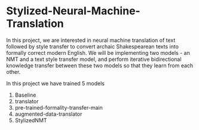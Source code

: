 # Stylized-Neural-Machine-Translation

In this project, we are interested in neural machine translation of text followed by style transfer to convert archaic Shakespearean texts into formally correct modern English. We will be implementing two models - an NMT and a text style transfer model, and perform iterative bidirectional knowledge transfer between these two models so that they learn from each other. 

In this project we have trained 5 models

1. Baseline
2. translator
3. pre-trained-formality-transfer-main
4. augmented-data-translator
5. StylizedNMT
